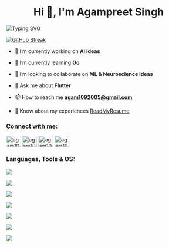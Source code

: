 <h1 align="center">Hi 👋, I'm Agampreet Singh</h1>
<a href="https://git.io/typing-svg"><img src="https://readme-typing-svg.demolab.com?font=Fira+Code&weight=900&duration=5000&pause=1500&color=FFEF05&center=true&vCenter=true&random=false&width=500&lines=Try+Again.+Fail+Again.+Fail+Better." alt="Typing SVG" /></a>

<a href="https://git.io/streak-stats"><img src="https://streak-stats.demolab.com?user=agam1092005&theme=yellowdark&hide_border=true" alt="GitHub Streak" /></a>

- 🔭 I’m currently working on **AI Ideas**

- 🌱 I’m currently learning **Go**

- 🤙 I’m looking to collaborate on **ML & Neuroscience Ideas**

- 💬 Ask me about **Flutter**

- 📫 How to reach me **agam1092005@gmail.com**

- 📄 Know about my experiences [ReadMyResume](https://drive.google.com/file/d/1pvrIi3RbfjnkuRDjKiCvLaAlMLflpABp/view?usp=sharing)

<h3 align="left">Connect with me:</h3>
<p align="left">
<a href="https://twitter.com/agam1092005" target="blank"><img align="center" src="https://raw.githubusercontent.com/rahuldkjain/github-profile-readme-generator/master/src/images/icons/Social/twitter.svg" alt="agam1092005" height="30" width="40" /></a>
<a href="https://linkedin.com/in/agam1092005" target="blank"><img align="center" src="https://raw.githubusercontent.com/rahuldkjain/github-profile-readme-generator/master/src/images/icons/Social/linked-in-alt.svg" alt="agam1092005" height="30" width="40" /></a>
<a href="https://instagram.com/agam1092005" target="blank"><img align="center" src="https://raw.githubusercontent.com/rahuldkjain/github-profile-readme-generator/master/src/images/icons/Social/instagram.svg" alt="agam1092005" height="30" width="40" /></a>
<a href="https://www.leetcode.com/agam1092005" target="blank"><img align="center" src="https://raw.githubusercontent.com/rahuldkjain/github-profile-readme-generator/master/src/images/icons/Social/leet-code.svg" alt="agam1092005" height="30" width="40" /></a>
</p>

<h3 align="left">Languages, Tools & OS:</h3>
<p align="left">
  <a href="https://skillicons.dev">
    <img src="https://skillicons.dev/icons?i=html,css,js,cpp,py,mysql,dart,go" />
  </a>
</p>
<p align="left">
  <a href="https://skillicons.dev">
    <img src="https://skillicons.dev/icons?i=flutter,react,tailwind" />
  </a>
</p>
<p align="left">
  <a href="https://skillicons.dev">
    <img src="https://skillicons.dev/icons?i=github,androidstudio,visualstudio" />
  </a>
</p>
<p align="left">
  <a href="https://skillicons.dev">
    <img src="https://skillicons.dev/icons?i=git,bash,postman,firebase,nodejs,express" />
  </a>
</p>
<p align="left">
  <a href="https://skillicons.dev">
    <img src="https://skillicons.dev/icons?i=sklearn,tensorflow,opencv" />
  </a>
</p>
<p align="left">
  <a href="https://skillicons.dev">
    <img src="https://skillicons.dev/icons?i=autocad,vim,sass,ps,notion" />
  </a>
</p>
<p align="left">
  <a href="https://skillicons.dev">
    <img src="https://skillicons.dev/icons?i=apple,windows,kali" />
  </a>
</p>




